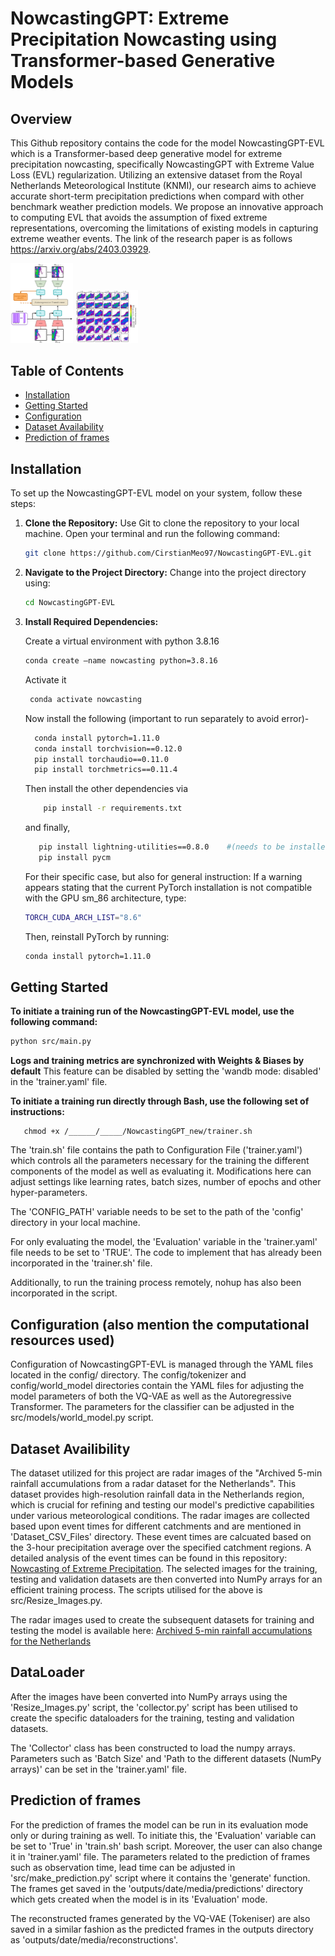 # NowcastingGPT: Extreme Precipitation Nowcasting using Transformer-based Generative Models

## Overview
This Github repository contains the code for the model NowcastingGPT-EVL which is a Transformer-based deep generative model for extreme precipitation nowcasting, specifically NowcastingGPT with Extreme Value Loss (EVL) regularization. Utilizing an extensive dataset from the Royal Netherlands Meteorological Institute (KNMI), our research aims to achieve accurate short-term precipitation predictions when compard with other benchmark weather prediction models. We propose an innovative approach to computing EVL that avoids the assumption of fixed extreme representations, overcoming the limitations of existing models in capturing extreme weather events. The link of the research paper is as follows https://arxiv.org/abs/2403.03929.

<img src="./asset/model_architecture.png" title="Model Architecture" width="100" />

<img src="./asset/qualitative_results.png" title="Quantitative Results" width="100" />





## Table of Contents
- [Installation](#installation)
- [Getting Started](#getting-started)
- [Configuration](#configuration)
- [Dataset Availability](#Dataset-Availability)
- [Prediction of frames](#prediction)


## Installation

To set up the NowcastingGPT-EVL model on your system, follow these steps:

1. **Clone the Repository:**
   Use Git to clone the repository to your local machine. Open your terminal and run the following command:
   ```bash
   git clone https://github.com/CirstianMeo97/NowcastingGPT-EVL.git

2. **Navigate to the Project Directory:**
   Change into the project directory using:
   ```bash
   cd NowcastingGPT-EVL

3. **Install Required Dependencies:**

   Create a virtual environment with python 3.8.16
 	``` bash
   conda create —name nowcasting python=3.8.16
   ```
   Activate it 
   ``` bash
	conda activate nowcasting
   ```   
   Now install the following (important to run separately to avoid error)-
	``` bash
      conda install pytorch=1.11.0
      conda install torchvision==0.12.0
      pip install torchaudio==0.11.0
      pip install torchmetrics==0.11.4
   ```
   
   Then install the other dependencies via
   ``` bash 
	   pip install -r requirements.txt
   ```
   and finally,
   ``` bash 
      pip install lightning-utilities==0.8.0    #(needs to be installed separately since it's a legacy version)
      pip install pycm
   ```
   For their specific case, but also for general instruction:
   If a warning appears stating that the current PyTorch installation is not compatible with the GPU sm_86 architecture, type:
   ``` bash
   TORCH_CUDA_ARCH_LIST="8.6"
   ```
   Then, reinstall PyTorch by running:
   ``` bash
   conda install pytorch=1.11.0
   ```
   
## Getting Started

   **To initiate a training run of the NowcastingGPT-EVL model, use the following command:**
   ```bash
   python src/main.py 
   ```
   **Logs and training metrics are synchronized with Weights & Biases by default**
   This feature can be disabled by setting the 'wandb mode: disabled' in the 'trainer.yaml' file.

   **To initiate a training run directly through Bash, use the following set of instructions:**
   ```shell
      chmod +x /______/_____/NowcastingGPT_new/trainer.sh
   ```
   The 'train.sh' file contains the path to Configuration File ('trainer.yaml') which controls all the parameters necessary for the training the different components of the model as well as evaluating it. Modifications here can adjust settings like learning rates, batch sizes, number of epochs and other hyper-parameters.
   
   The 'CONFIG_PATH' variable needs to be set to the path of the 'config' directory in your local machine.

   For only evaluating the model, the 'Evaluation' variable in the 'trainer.yaml' file needs to be set to 'TRUE'. The code to implement that has already been incorporated in the 'trainer.sh' file.

   Additionally, to run the training process remotely, nohup has also been incorporated in the script.

## Configuration (also mention the computational resources used)

Configuration of NowcastingGPT-EVL is managed through the YAML files located in the config/ directory. The config/tokenizer and config/world_model directories contain the YAML files for adjusting the model parameters of both the VQ-VAE as well as the Autoregressive Transformer. The parameters for the classifier can be adjusted in the src/models/world_model.py script.

## Dataset Availibility 

The dataset utilized for this project are radar images of the  "Archived 5-min rainfall accumulations from a radar dataset for the Netherlands". This dataset provides high-resolution rainfall data in the Netherlands region, which is crucial for refining and testing our model's predictive capabilities under various meteorological conditions. The radar images are collected based upon event times for different catchments and are mentioned in 'Dataset_CSV_Files' directory. These event times are calcuated based on the 3-hour precipitation average over the specified catchment regions. A detailed analysis of the event times can be found in this repository: [Nowcasting of Extreme Precipitation](https://github.com/bbbbihr/Nowcasting-of-extreme-precipitation). The selected images for the training, testing and validation datasets are then converted into NumPy arrays for an efficient training process. The scripts utilised for the above is src/Resize_Images.py.

The radar images used to create the subsequent datasets for training and testing the model is available here: [Archived 5-min rainfall accumulations for the Netherlands](https://data.4tu.nl/articles/dataset/Archived_5-min_rainfall_accumulations_from_a_radar_dataset_for_the_Netherlands/12675278)

## DataLoader

After the images have been converted into NumPy arrays using the 'Resize_Images.py' script, the 'collector.py' script has been utilised to create the specific dataloaders for the training, testing and validation datasets. 

The 'Collector' class has been constructed to load the numpy arrays. Parameters such as 'Batch Size' and 'Path to the different datasets (NumPy arrays)' can be set in the 'trainer.yaml' file.


## Prediction of frames 

For the prediction of frames the model can be run in its evaluation mode only or during training as well. To initiate this, the 'Evaluation' variable can be set to 'True' in 'train.sh' bash script. Moreover, the user can also change it in 'trainer.yaml' file. The parameters related to the prediction of frames such as observation time, lead time can be adjusted in 'src/make_prediction.py' script where it contains the 'generate' function. The frames get saved in the 'outputs/date/media/predictions' directory which gets created when the model is in its 'Evaluation' mode.

The reconstructed frames generated by the VQ-VAE (Tokeniser) are also saved in a similar fashion as the predicted frames in the outputs directory as 'outputs/date/media/reconstructions'. 



